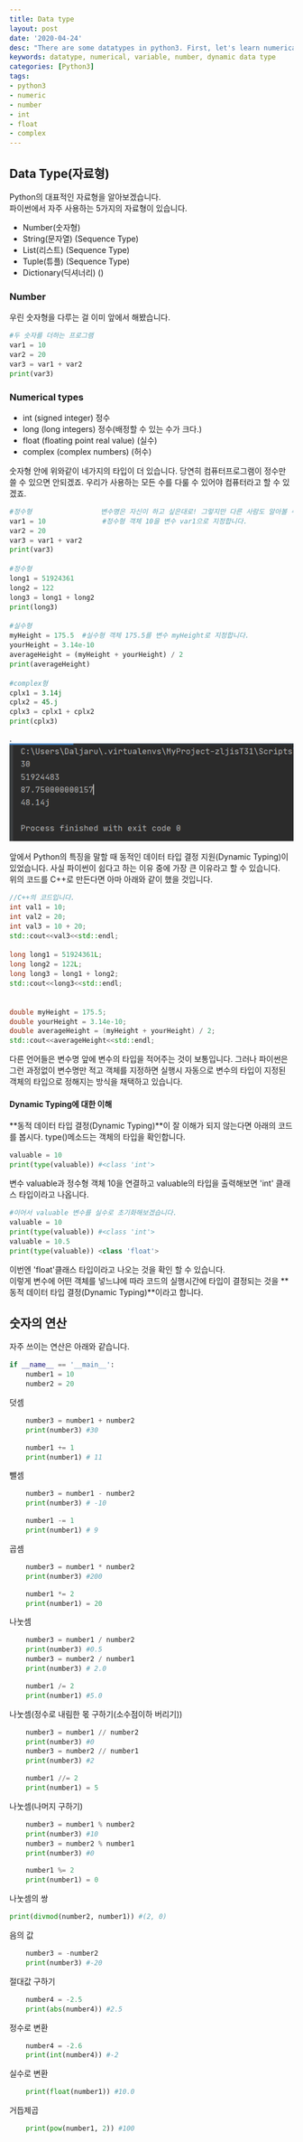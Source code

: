 ```yaml
---
title: Data type
layout: post
date: '2020-04-24'
desc: "There are some datatypes in python3. First, let's learn numerical type."
keywords: datatype, numerical, variable, number, dynamic data type
categories: [Python3]
tags:
- python3
- numeric
- number
- int
- float
- complex
---
```


## Data Type(자료형)

Python의 대표적인 자료형을 알아보겠습니다. <br>파이썬에서 자주 사용하는 5가지의 자료형이 있습니다. 

* Number(숫자형)
* String(문자열) (Sequence Type)
* List(리스트) (Sequence Type)
* Tuple(튜플) (Sequence Type)
* Dictionary(딕셔너리) ()



### Number

우린 숫자형을 다루는 걸 이미 앞에서 해봤습니다. 

~~~python
#두 숫자를 더하는 프로그램
var1 = 10
var2 = 20
var3 = var1 + var2
print(var3)
~~~



### Numerical types

* int (signed integer) 정수
* long (long integers) 정수(배정할 수 있는 수가 크다.)
* float (floating point real value) (실수)
* complex (complex numbers) (허수)

숫자형 안에 위와같이 네가지의 타입이 더 있습니다. 당연히 컴퓨터프로그램이 정수만 쓸 수 있으면 안되겠죠. 우리가 사용하는 모든 수를 다룰 수 있어야 컴퓨터라고 할 수 있겠죠.

~~~python
#정수형                 변수명은 자신이 하고 싶은대로! 그렇지만 다른 사람도 알아볼 수 있도록 하자. 
var1 = 10              #정수형 객체 10을 변수 var1으로 지정합니다.
var2 = 20
var3 = var1 + var2
print(var3)

#정수형
long1 = 51924361
long2 = 122
long3 = long1 + long2
print(long3)

#실수형
myHeight = 175.5  #실수형 객체 175.5를 변수 myHeight로 지정합니다. 
yourHeight = 3.14e-10
averageHeight = (myHeight + yourHeight) / 2
print(averageHeight)

#complex형
cplx1 = 3.14j
cplx2 = 45.j
cplx3 = cplx1 + cplx2
print(cplx3)
~~~

.![calNumeric](/static/assets/img/blog/python3/03BasicGrammer/calNumeric.png)



앞에서 Python의 특징을 말할 때 동적인 데이터 타입 결정 지원(Dynamic Typing)이 있었습니다. 사실 파이썬이 쉽다고 하는 이유 중에 가장 큰 이유라고 할 수 있습니다. <br>위의 코드를 C++로 만든다면 아마 아래와 같이 했을 것입니다. 

~~~C++
//C++의 코드입니다. 
int val1 = 10;
int val2 = 20;
int val3 = 10 + 20;
std::cout<<val3<<std::endl;

long long1 = 51924361L;
long long2 = 122L;
long long3 = long1 + long2;
std::cout<<long3<<std::endl;


double myHeight = 175.5;
double yourHeight = 3.14e-10;
double averageHeight = (myHeight + yourHeight) / 2;
std::cout<<averageHeight<<std::endl;
~~~

다른 언어들은 변수명 앞에 변수의 타입을 적어주는 것이 보통입니다. 그러나 파이썬은 그런 과정없이 변수명만 적고 객체를 지정하면 실행시 자동으로 변수의 타입이 지정된 객체의 타입으로 정해지는 방식을 채택하고 있습니다. 



#### Dynamic Typing에 대한 이해

**동적 데이터 타입 결정(Dynamic Typing)**이 잘 이해가 되지 않는다면 아래의 코드를 봅시다. type()메소드는 객체의 타입을 확인합니다. 

~~~python
valuable = 10
print(type(valuable)) #<class 'int'>
~~~

변수 valuable과 정수형 객체 10을 연결하고 valuable의 타입을 출력해보면 'int' 클래스 타입이라고 나옵니다. 

~~~python
#이어서 valuable 변수를 실수로 초기화해보겠습니다. 
valuable = 10
print(type(valuable)) #<class 'int'>
valuable = 10.5
print(type(valuable)) <class 'float'>   
~~~

이번엔 'float'클래스 타입이라고 나오는 것을 확인 할 수 있습니다.<br>이렇게 변수에 어떤 객체를 넣느냐에 따라 코드의 실행시간에 타입이 결정되는 것을 **동적 데이터 타입 결정(Dynamic Typing)**이라고 합니다. 



## 숫자의 연산

자주 쓰이는 연산은 아래와 같습니다. 

~~~python
if __name__ == '__main__':
    number1 = 10
    number2 = 20
~~~

덧셈

~~~python
    number3 = number1 + number2 
    print(number3) #30
~~~

~~~python
	number1 += 1
    print(number1) # 11
~~~

뺄셈

~~~python
	number3 = number1 - number2
    print(number3) # -10
~~~

~~~python
	number1 -= 1
    print(number1) # 9
~~~

곱셈

~~~python
    number3 = number1 * number2
    print(number3) #200
~~~

~~~python
	number1 *= 2
    print(number1) = 20
~~~

나눗셈

~~~python
	number3 = number1 / number2
    print(number3) #0.5
    number3 = number2 / number1
    print(number3) # 2.0
~~~

~~~python
	number1 /= 2
    print(number1) #5.0
~~~

나눗셈(정수로 내림한 몫 구하기(소수점이하 버리기))

~~~python
	number3 = number1 // number2
    print(number3) #0
    number3 = number2 // number1
    print(number3) #2
~~~

~~~python
	number1 //= 2
    print(number1) = 5
~~~

나눗셈(나머지 구하기)

~~~python
	number3 = number1 % number2
    print(number3) #10
    number3 = number2 % number1
    print(number3) #0
~~~

~~~python
	number1 %= 2
    print(number1) = 0
~~~

나눗셈의 쌍

~~~python
print(divmod(number2, number1)) #(2, 0)
~~~

음의 값

~~~python
	number3 = -number2
    print(number3) #-20
~~~

절대값 구하기

~~~python
    number4 = -2.5
    print(abs(number4)) #2.5
~~~

정수로 변환

~~~python
	number4 = -2.6
    print(int(number4)) #-2
~~~

실수로 변환

~~~python
	print(float(number1)) #10.0
~~~

거듭제곱

~~~python
	print(pow(number1, 2)) #100
~~~



